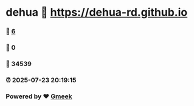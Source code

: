 # dehua :link: https://dehua-rd.github.io 
### :page_facing_up: [6](https://dehua-rd.github.io/tag.html) 
### :speech_balloon: 0 
### :hibiscus: 34539 
### :alarm_clock: 2025-07-23 20:19:15 
### Powered by :heart: [Gmeek](https://github.com/Meekdai/Gmeek)
